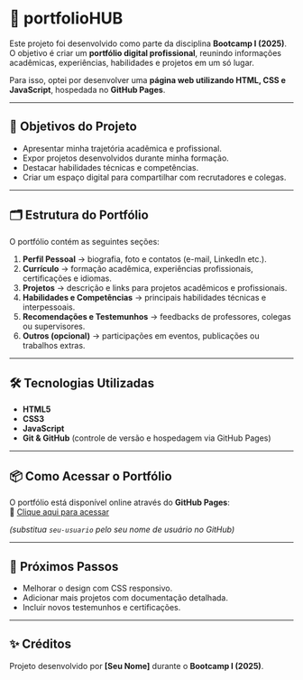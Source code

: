 # 📂 portfolioHUB  

Este projeto foi desenvolvido como parte da disciplina **Bootcamp I (2025)**.  
O objetivo é criar um **portfólio digital profissional**, reunindo informações acadêmicas, experiências, habilidades e projetos em um só lugar.  

Para isso, optei por desenvolver uma **página web utilizando HTML, CSS e JavaScript**, hospedada no **GitHub Pages**.  

---

## 🚀 Objetivos do Projeto
- Apresentar minha trajetória acadêmica e profissional.  
- Expor projetos desenvolvidos durante minha formação.  
- Destacar habilidades técnicas e competências.  
- Criar um espaço digital para compartilhar com recrutadores e colegas.  

---

## 🗂 Estrutura do Portfólio
O portfólio contém as seguintes seções:  
1. **Perfil Pessoal** → biografia, foto e contatos (e-mail, LinkedIn etc.).  
2. **Currículo** → formação acadêmica, experiências profissionais, certificações e idiomas.  
3. **Projetos** → descrição e links para projetos acadêmicos e profissionais.  
4. **Habilidades e Competências** → principais habilidades técnicas e interpessoais.  
5. **Recomendações e Testemunhos** → feedbacks de professores, colegas ou supervisores.  
6. **Outros (opcional)** → participações em eventos, publicações ou trabalhos extras.  

---

## 🛠️ Tecnologias Utilizadas
- **HTML5**  
- **CSS3**  
- **JavaScript**  
- **Git & GitHub** (controle de versão e hospedagem via GitHub Pages)  

---

## 📦 Como Acessar o Portfólio
O portfólio está disponível online através do **GitHub Pages**:  
🔗 [Clique aqui para acessar](https://seu-usuario.github.io/portfolioHUB/)  

*(substitua `seu-usuario` pelo seu nome de usuário no GitHub)*  

---

## 📌 Próximos Passos
- Melhorar o design com CSS responsivo.  
- Adicionar mais projetos com documentação detalhada.  
- Incluir novos testemunhos e certificações.  

---

## ✨ Créditos
Projeto desenvolvido por **[Seu Nome]** durante o **Bootcamp I (2025)**.  
